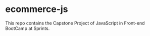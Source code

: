 # ecommerce-js
This repo contains the Capstone Project of JavaScript in Front-end BootCamp at Sprints.
